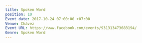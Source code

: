 ```yaml
---
title: Spoken Word
position: 10
Event date: 2017-10-24 07:00:00 +07:00
Venue: Chávez
Event URL: https://www.facebook.com/events/931313473683194/
Genre: Spoken Word
---
```


